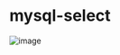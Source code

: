 # mysql-select
![image](https://github.com/KoshCocna/mysql-select/assets/76080450/bbb3d64f-44c3-4dc8-9f20-a9134163efd8)


